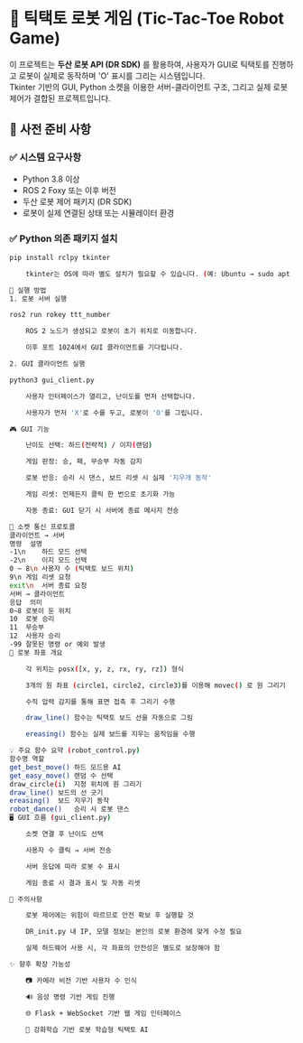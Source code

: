 # 🤖 틱택토 로봇 게임 (Tic-Tac-Toe Robot Game)

이 프로젝트는 **두산 로봇 API (DR SDK)** 를 활용하여, 사용자가 GUI로 틱택토를 진행하고 로봇이 실제로 동작하며 'O' 표시를 그리는 시스템입니다.  
Tkinter 기반의 GUI, Python 소켓을 이용한 서버-클라이언트 구조, 그리고 실제 로봇 제어가 결합된 프로젝트입니다.


## 🔧 사전 준비 사항

### ✅ 시스템 요구사항

- Python 3.8 이상
- ROS 2 Foxy 또는 이후 버전
- 두산 로봇 제어 패키지 (DR SDK)
- 로봇이 실제 연결된 상태 또는 시뮬레이터 환경

### ✅ Python 의존 패키지 설치

```bash
pip install rclpy tkinter

    tkinter는 OS에 따라 별도 설치가 필요할 수 있습니다. (예: Ubuntu → sudo apt install python3-tk)

🚀 실행 방법
1. 로봇 서버 실행

ros2 run rokey ttt_number

    ROS 2 노드가 생성되고 로봇이 초기 위치로 이동합니다.

    이후 포트 1024에서 GUI 클라이언트를 기다립니다.

2. GUI 클라이언트 실행

python3 gui_client.py

    사용자 인터페이스가 열리고, 난이도를 먼저 선택합니다.

    사용자가 먼저 'X'로 수를 두고, 로봇이 'O'를 그립니다.

🎮 GUI 기능

    난이도 선택: 하드(전략적) / 이지(랜덤)

    게임 판정: 승, 패, 무승부 자동 감지

    로봇 반응: 승리 시 댄스, 보드 리셋 시 실제 '지우개 동작'

    게임 리셋: 언제든지 클릭 한 번으로 초기화 가능

    자동 종료: GUI 닫기 시 서버에 종료 메시지 전송

🔌 소켓 통신 프로토콜
클라이언트 → 서버
명령	설명
-1\n	하드 모드 선택
-2\n	이지 모드 선택
0 ~ 8\n	사용자 수 (틱택토 보드 위치)
9\n	게임 리셋 요청
exit\n	서버 종료 요청
서버 → 클라이언트
응답	의미
0~8	로봇이 둔 위치
10	로봇 승리
11	무승부
12	사용자 승리
-99	잘못된 명령 or 예외 발생
📐 로봇 좌표 개요

    각 위치는 posx([x, y, z, rx, ry, rz]) 형식

    3개의 원 좌표 (circle1, circle2, circle3)를 이용해 movec() 로 원 그리기

    수직 압력 감지를 통해 표면 접촉 후 그리기 수행

    draw_line() 함수는 틱택토 보드 선을 자동으로 그림

    ereasing() 함수는 실제 보드를 지우는 움직임을 수행

💡 주요 함수 요약 (robot_control.py)
함수명	역할
get_best_move()	하드 모드용 AI
get_easy_move()	랜덤 수 선택
draw_circle(i)	지정 위치에 원 그리기
draw_line()	보드의 선 긋기
ereasing()	보드 지우기 동작
robot_dance()	승리 시 로봇 댄스
🖥️ GUI 흐름 (gui_client.py)

    소켓 연결 후 난이도 선택

    사용자 수 클릭 → 서버 전송

    서버 응답에 따라 로봇 수 표시

    게임 종료 시 결과 표시 및 자동 리셋

📌 주의사항

    로봇 제어에는 위험이 따르므로 안전 확보 후 실행할 것

    DR_init.py 내 IP, 모델 정보는 본인의 로봇 환경에 맞게 수정 필요

    실제 하드웨어 사용 시, 각 좌표의 안전성은 별도로 보장해야 함

✨ 향후 확장 가능성

    📷 카메라 비전 기반 사용자 수 인식

    🔊 음성 명령 기반 게임 진행

    🌐 Flask + WebSocket 기반 웹 게임 인터페이스

    🧠 강화학습 기반 로봇 학습형 틱택토 AI
